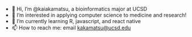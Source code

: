 - 👋 Hi, I’m @kaiakamatsu, a bioinformatics major at UCSD
- 👀 I’m interested in applying computer science to medicine and research!
- 🌱 I’m currently learning R, javascript, and react native 
- 📫 How to reach me: email kakamatsu@ucsd.edu 

<!---
kaiakamatsu/kaiakamatsu is a ✨ special ✨ repository because its `README.md` (this file) appears on your GitHub profile.
You can click the Preview link to take a look at your changes.
--->
